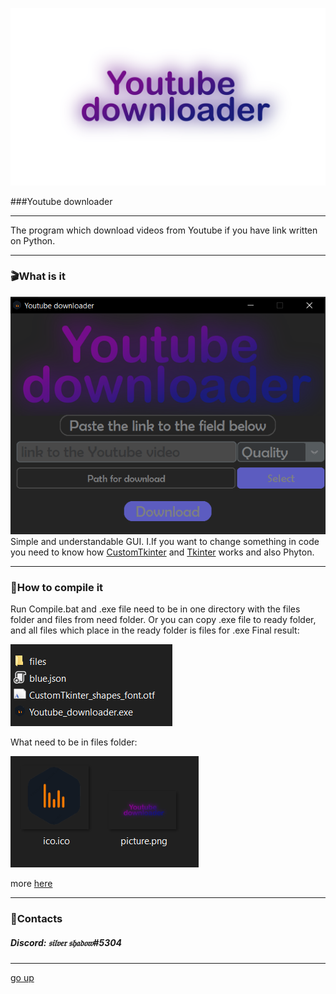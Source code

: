 <a id ="up"></a>
![LOGO](files/picture.png)

###Youtube downloader

---
The program which download videos from Youtube if you have link written on Python.

***
### 🎬What is it
![LOGO](files/Screenshot.png)
Simple and understandable GUI.
Ⅰ.If you want to change something in code you need to know how [CustomTkinter](https://github.com/TomSchimansky/CustomTkinter/wiki) and  [Tkinter](https://docs.python.org/3/library/tkinter.html) works and also Phyton.

---
### 🔨How to compile it
Run Compile.bat and .exe file need to be in one directory with the files folder and files from need folder.
Or you can copy .exe file to ready folder, and all files which place in the ready folder is files for .exe
Final result:

![LOGO](files/Screenshot_1.png)

What need to be in files folder:

![LOGO](files/Screenshot_2.png)

more [here](https://github.com/TomSchimansky/CustomTkinter/wiki/Packaging)

---
### 📲Contacts
##### __Discord: 𝔰𝔦𝔩𝔳𝔢𝔯 𝔰𝔥𝔞𝔡𝔬𝔴#5304__

---
[go up](#up)
